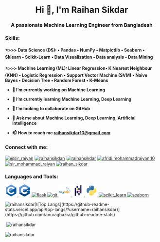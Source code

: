 <h1 align="center">Hi 👋, I'm Raihan Sikdar</h1>
<h3 align="center">A passionate Machine Learning Engineer from Bangladesh</h3>

<h3> Skills:</h3> 
<h4> ⭐>>> Data Science (DS):  • Pandas • NumPy • Matplotlib • Seaborn • Sklearn • Scikit-Learn  • Data Visualization • Data analysis • Data Mining </h>  
<h4> ⭐>>> Machine Learning (ML): Linear Regression• K Nearest Neighbour (KNN) • Logistic Regression • Support Vector Machine (SVM) • Naive Bayes • Decision Tree  • Random Forest • K-Means</h>


- 🔭 I’m currently working on **Machine Learning**

- 🌱 I’m currently learning **Machine Learning, Deep Learning**

- 👯 I’m looking to collaborate on **GitHub**

- 💬 Ask me about **Machine Learning, Deep Learning, Artificial intelligence**

- 📫 How to reach me **raihansikdar10@gmail.com**

<h3 align="left">Connect with me:</h3>
<p align="left">
<a href="https://twitter.com/@sir_raiyan" target="blank"><img align="center" src="https://raw.githubusercontent.com/rahuldkjain/github-profile-readme-generator/master/src/images/icons/Social/twitter.svg" alt="@sir_raiyan" height="30" width="40" /></a>
<a href="https://linkedin.com/in/raihansikdar/" target="blank"><img align="center" src="https://raw.githubusercontent.com/rahuldkjain/github-profile-readme-generator/master/src/images/icons/Social/linked-in-alt.svg" alt="raihansikdar/" height="30" width="40" /></a>
<a href="https://kaggle.com/raihansikdar" target="blank"><img align="center" src="https://raw.githubusercontent.com/rahuldkjain/github-profile-readme-generator/master/src/images/icons/Social/kaggle.svg" alt="raihansikdar" height="30" width="40" /></a>
<a href="https://fb.com/afridi.mohammadraiyan.10" target="blank"><img align="center" src="https://raw.githubusercontent.com/rahuldkjain/github-profile-readme-generator/master/src/images/icons/Social/facebook.svg" alt="afridi.mohammadraiyan.10" height="30" width="40" /></a>
<a href="https://instagram.com/sir_mohammad_raiyan" target="blank"><img align="center" src="https://raw.githubusercontent.com/rahuldkjain/github-profile-readme-generator/master/src/images/icons/Social/instagram.svg" alt="sir_mohammad_raiyan" height="30" width="40" /></a>
<a href="https://codeforces.com/profile/raihan_sikdar" target="blank"><img align="center" src="https://raw.githubusercontent.com/rahuldkjain/github-profile-readme-generator/master/src/images/icons/Social/codeforces.svg" alt="raihan_sikdar" height="30" width="40" /></a>
</p>

<h3 align="left">Languages and Tools:</h3>
<p align="left"> <a href="https://www.cprogramming.com/" target="_blank" rel="noreferrer"> <img src="https://raw.githubusercontent.com/devicons/devicon/master/icons/c/c-original.svg" alt="c" width="40" height="40"/> </a> <a href="https://www.w3schools.com/cpp/" target="_blank" rel="noreferrer"> <img src="https://raw.githubusercontent.com/devicons/devicon/master/icons/cplusplus/cplusplus-original.svg" alt="cplusplus" width="40" height="40"/> </a> <a href="https://flask.palletsprojects.com/" target="_blank" rel="noreferrer"> <img src="https://www.vectorlogo.zone/logos/pocoo_flask/pocoo_flask-icon.svg" alt="flask" width="40" height="40"/> </a> <a href="https://git-scm.com/" target="_blank" rel="noreferrer"> <img src="https://www.vectorlogo.zone/logos/git-scm/git-scm-icon.svg" alt="git" width="40" height="40"/> </a> <a href="https://www.mysql.com/" target="_blank" rel="noreferrer"> <img src="https://raw.githubusercontent.com/devicons/devicon/master/icons/mysql/mysql-original-wordmark.svg" alt="mysql" width="40" height="40"/> </a> <a href="https://pandas.pydata.org/" target="_blank" rel="noreferrer"> <img src="https://raw.githubusercontent.com/devicons/devicon/2ae2a900d2f041da66e950e4d48052658d850630/icons/pandas/pandas-original.svg" alt="pandas" width="40" height="40"/> </a> <a href="https://www.python.org" target="_blank" rel="noreferrer"> <img src="https://raw.githubusercontent.com/devicons/devicon/master/icons/python/python-original.svg" alt="python" width="40" height="40"/> </a> <a href="https://scikit-learn.org/" target="_blank" rel="noreferrer"> <img src="https://upload.wikimedia.org/wikipedia/commons/0/05/Scikit_learn_logo_small.svg" alt="scikit_learn" width="40" height="40"/> </a> <a href="https://seaborn.pydata.org/" target="_blank" rel="noreferrer"> <img src="https://seaborn.pydata.org/_images/logo-mark-lightbg.svg" alt="seaborn" width="40" height="40"/> </a> </p>

<p><img align="left" src="https://github-readme-stats.vercel.app/api/top-langs?username=raihansikdar&show_icons=true&locale=en&layout=compact" alt="raihansikdar" /></p>
[![Top Langs](https://github-readme-stats.vercel.app/api/top-langs/?username=raihansikdar)](https://github.com/anuraghazra/github-readme-stats)


<p>&nbsp;<img align="center" src="https://github-readme-stats.vercel.app/api?username=raihansikdar&show_icons=true&locale=en" alt="raihansikdar" /></p>

<p><img align="center" src="https://github-readme-streak-stats.herokuapp.com/?user=raihansikdar&" alt="raihansikdar" /></p>



